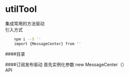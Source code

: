 # utilTool
集成常用的方法驱动<br/>
引入方式<br/>
``` bash
    npm i --S ''
    import {MessageCenter} from ''
```
####目录

####订阅发布驱动
首先实例化参数 new MessageCenter（）<br/>
API<br>
        


